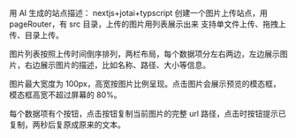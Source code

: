 用 AI 生成的站点描述：
nextjs+jotai+typscript 创建一个图片上传站点，用 pageRouter，有 src 目录，上传的图片用列表展示出来
支持单文件上传、拖拽上传、目录上传。

图片列表按照上传时间倒序排列，两栏布局，每个数据项分左右两边，左边展示图片，右边展示图片的描述，比如名称、路径、大小等信息。

图片最大宽度为 100px，高宽按图片比例呈现。点击图片会展示预览的模态框，模态框高宽不超过屏幕的 80%。

每个数据项有个按钮，点击按钮复制当前图片的完整 url 路径，点击时按钮提示已复制，两秒后复原成原来的文本。
